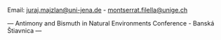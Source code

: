 
<p>Email: <a href = "mailto: juraj.majzlan@uni-jena.de">juraj.majzlan@uni-jena.de</a> - <a href = "mailto: montserrat.filella@unige.ch">montserrat.filella@unige.ch</a></p>
&mdash;
Antimony and Bismuth in Natural Environments Conference - Banská Štiavnica
&mdash;
